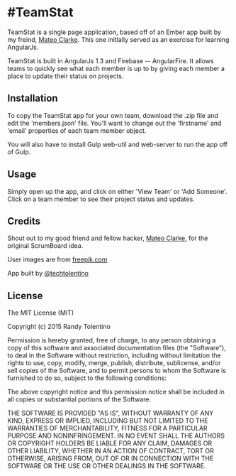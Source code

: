 # #TeamStat

TeamStat is a single page application, based off of an Ember app built by my freind, [Mateo Clarke]. This one initlally served as an exercise for learning AngularJs. 

TeamStat is built in AngularJs 1.3 and Firebase -- AngularFire. It allows teams to quickly see what each member is up to by giving each member a place to update their status on projects.

## Installation

To copy the TeamStat app for your own team, download the .zip file and edit the 'members.json' file. You'll want to change out the 'firstname' and 'email' properties of each team member object.

You will also have to install Gulp web-util and web-server to run the app off of Gulp.

## Usage

Simply open up the app, and click on either 'View Team' or 'Add Someone'. Click on a team member to see their project status and updates.


## Credits

Shout out to my good friend and fellow hacker, [Mateo Clarke], for the original ScrumBoard idea.

User images are from [freepik.com]

App built by [@techtolentino]

## License

The MIT License (MIT)

Copyright (c) 2015 Randy Tolentino

Permission is hereby granted, free of charge, to any person obtaining a copy
of this software and associated documentation files (the "Software"), to deal
in the Software without restriction, including without limitation the rights
to use, copy, modify, merge, publish, distribute, sublicense, and/or sell
copies of the Software, and to permit persons to whom the Software is
furnished to do so, subject to the following conditions:

The above copyright notice and this permission notice shall be included in all
copies or substantial portions of the Software.

THE SOFTWARE IS PROVIDED "AS IS", WITHOUT WARRANTY OF ANY KIND, EXPRESS OR
IMPLIED, INCLUDING BUT NOT LIMITED TO THE WARRANTIES OF MERCHANTABILITY,
FITNESS FOR A PARTICULAR PURPOSE AND NONINFRINGEMENT. IN NO EVENT SHALL THE
AUTHORS OR COPYRIGHT HOLDERS BE LIABLE FOR ANY CLAIM, DAMAGES OR OTHER
LIABILITY, WHETHER IN AN ACTION OF CONTRACT, TORT OR OTHERWISE, ARISING FROM,
OUT OF OR IN CONNECTION WITH THE SOFTWARE OR THE USE OR OTHER DEALINGS IN THE
SOFTWARE.



[freepik.com]:http://freepik.com/
[Mateo Clarke]:http://twitter.com/mateoclarke
[@techtolentino]:http://twitter.com/techtolentino